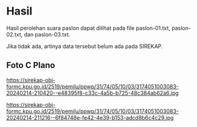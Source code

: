 # Hasil

Hasil perolehan suara paslon dapat dilihat pada file paslon-01.txt, paslon-02.txt, dan paslon-03.txt.

Jika tidak ada, artinya data tersebut belum ada pada SIREKAP.

## Foto C Plano

https://sirekap-obj-formc.kpu.go.id/2519/pemilu/ppwp/31/74/05/10/03/3174051003083-20240214-210420--e48395f8-c33c-4a5b-b725-48c384ab62a6.jpg

https://sirekap-obj-formc.kpu.go.id/2519/pemilu/ppwp/31/74/05/10/03/3174051003083-20240214-211216--6f84748e-fe42-4e39-b153-adcd8b6c4c29.jpg
